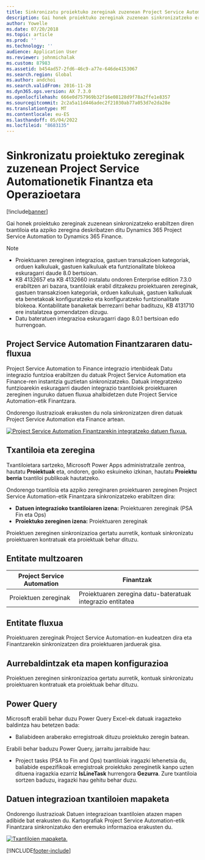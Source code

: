 ```yaml
---
title: Sinkronizatu proiektuko zereginak zuzenean Project Service Automationetik Finantza eta Operazioetara
description: Gai honek proiektuko zereginak zuzenean sinkronizatzeko erabiltzen diren txantiloia eta azpiko zeregina deskribatzen ditu Microsoft Dynamics 365 Project Service Automation to Dynamics 365 Finance.
author: Yowelle
ms.date: 07/20/2018
ms.topic: article
ms.prod: ''
ms.technology: ''
audience: Application User
ms.reviewer: johnmichalak
ms.custom: 87983
ms.assetid: b454ad57-2fd6-46c9-a77e-646de4153067
ms.search.region: Global
ms.author: andchoi
ms.search.validFrom: 2016-11-28
ms.dyn365.ops.version: AX 7.3.0
ms.openlocfilehash: 666e0d757969b32f16e08128d9f78a2ffe1e8357
ms.sourcegitcommit: 2c2a5a11d446adec2f21030ab77a053d7e2da28e
ms.translationtype: MT
ms.contentlocale: eu-ES
ms.lasthandoff: 05/04/2022
ms.locfileid: "8683135"
---
```

# <a name="synchronize-project-tasks-directly-from-project-service-automation-to-finance-and-operations"></a>Sinkronizatu proiektuko zereginak zuzenean Project Service Automationetik Finantza eta Operazioetara

[!include[banner](../includes/banner.md)]

Gai honek proiektuko zereginak zuzenean sinkronizatzeko erabiltzen diren txantiloia eta azpiko zeregina deskribatzen ditu Dynamics 365 Project Service Automation to Dynamics 365 Finance.

> [!NOTE]
> - Proiektuaren zereginen integrazioa, gastuen transakzioen kategoriak, orduen kalkuluak, gastuen kalkuluak eta funtzionalitate blokeoa eskuragarri daude 8.0 bertsioan.
> - KB 4132657 eta KB 4132660 instalatu ondoren Enterprise edition 7.3.0 erabiltzen ari bazara, txantiloiak erabil ditzakezu proiektuaren zereginak, gastuen transakzioen kategoriak, orduen kalkuluak, gastuen kalkuluak eta benetakoak konfiguratzeko eta konfiguratzeko funtzionalitate blokeoa. Kontabilitate banaketak berrezarri behar badituzu, KB 4131710 ere instalatzea gomendatzen dizugu.
> - Datu bateratuen integrazioa eskuragarri dago 8.0.1 bertsioan edo hurrengoan.

## <a name="data-flow-for-project-service-automation-to-finance"></a>Project Service Automation Finantzararen datu-fluxua

Project Service Automation to Finance integrazio irtenbideak Datu integrazio funtzioa erabiltzen du datuak Project Service Automation eta Finance-ren instantzia guztietan sinkronizatzeko. Datuak integratzeko funtzioarekin eskuragarri dauden integrazio txantiloiek proiektuaren zereginen inguruko datuen fluxua ahalbidetzen dute Project Service Automation-etik Finantzara.

Ondorengo ilustrazioak erakusten du nola sinkronizatzen diren datuak Project Service Automation eta Finance artean.

[![Project Service Automation Finantzarekin integratzeko datuen fluxua.](./media/ProjectTasksFlow.png)](./media/ProjectTasksFlow.png)

## <a name="template-and-task"></a>Txantiloia eta zeregina

Txantiloietara sartzeko, Microsoft Power Apps administratzaile zentroa, hautatu **Proiektuak** eta, ondoren, goiko eskuineko izkinan, hautatu **Proiektu berria** txantiloi publikoak hautatzeko.

Ondorengo txantiloia eta azpiko zereginaren proiektuaren zereginen Project Service Automation-etik Finantzara sinkronizatzeko erabiltzen dira:

- **Datuen integrazioko txantiloiaren izena:** Proiektuaren zereginak (PSA Fin eta Ops)
- **Proiektuko zereginen izena:** Proiektuaren zereginak

Proiektuen zereginen sinkronizazioa gertatu aurretik, kontuak sinkronizatu proiektuaren kontratuak eta proiektuak behar dituzu.

## <a name="entity-set"></a>Entitate multzoaren

| Project Service Automation | Finantzak                             |
|----------------------------|-------------------------------------|
| Proiektuen zereginak              | Proiektuaren zeregina datu-bateratuak integrazio entitatea |

## <a name="entity-flow"></a>Entitate fluxua

Proiektuaren zereginak Project Service Automation-en kudeatzen dira eta Finantzarekin sinkronizatzen dira proiektuaren jarduerak gisa.

## <a name="prerequisites-and-mapping-setup"></a>Aurrebaldintzak eta mapen konfigurazioa

Proiektuen zereginen sinkronizazioa gertatu aurretik, kontuak sinkronizatu proiektuaren kontratuak eta proiektuak behar dituzu.

## <a name="power-query"></a>Power Query

Microsoft erabili behar duzu Power Query Excel-ek datuak iragazteko baldintza hau betetzen bada:

- Baliabideen araberako erregistroak dituzu proiektuko zeregin batean.

Erabili behar baduzu Power Query, jarraitu jarraibide hau:

- Project tasks (PSA to Fin and Ops) txantiloiak iragazki lehenetsia du, baliabide espezifikoak erregistroak proiektuko zereginetik kanpo uzten dituena iragazkia ezarriz **IsLineTask** hurrengora **Gezurra**. Zure txantiloia sortzen baduzu, iragazki hau gehitu behar duzu.

## <a name="template-mapping-in-data-integration"></a>Datuen integrazioan txantiloien mapaketa

Ondorengo ilustrazioak Datuen integrazioan txantiloien atazen mapen adibide bat erakusten du. Kartografiak Project Service Automation-etik Finantzara sinkronizatuko den eremuko informazioa erakusten du.

[![Txantiloien mapaketa.](./media/ProjectTasksMapping.png)](./media/ProjectTasksMapping.png)


[!INCLUDE[footer-include](../includes/footer-banner.md)]